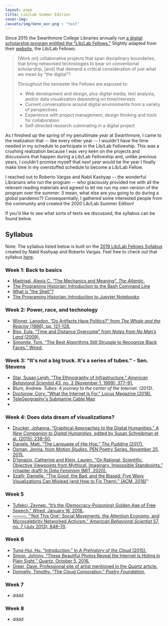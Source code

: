 ```yaml
---
layout: page
title: Lib/Lab Summer Edition
cover-img: 
/assets/img/Venn_xor.png : "test" 
---
```


Since 2015 the Swarthmore College Libraries annually run [a digital scholarship program entitled the "Lib/Lab Fellows."](http://ds.swarthmore.edu/fellows/) Slightly adapted from their [website](http://ds.swarthmore.edu/fellows/), the Lib/Lab Fellows:

> [Work on] collaborative projects that span disciplinary boundaries, that bring networked technologies to bear on conventional scholarship, [and] that demand a critical consideration of just what we mean by “the digital”?
>
> Throughout the semester the Fellows are exposed to:
>
> * Web development and design, plus digital media, text analysis, and/or data visualization depending on time/interests
> * Current conversations around digital environments from a variety of perspectives
> * Experience with project management, design thinking and tools for collaboration
> * Self-directed research culminating in a digital project

As I finished up the spring of my penultimate year at Swarthmore, I came to the realization that -- like every other year -- I wouldn't have the time needed in my schedule to participate in the Lib/Lab Fellowship. This was a crushing realization because I was very keen on the projects and discussions that happen during a Lib/Lab Fellowship and, unlike previous years, I couldn't promise myself that *next year* would be the year I finally make time in my overstuffed schedule to become a Lib/Lab Fellow.

I reached out to Roberto Vargas and Nabil Kashyap -- the wonderful Librarians who run the program -- who graciously provided me with all the relevant reading materials and agreed to let me run my own version of the program over the summer. (I mean, what else are you going to do during a global pandemic?) Consequentially, I gathered some interested people from the community and created the 2020 Lib/Lab Summer Edition! 

If you'd like to see what sorts of texts we discussed, the syllabus can be found below.



## Syllabus

Note: The syllabus listed below is built on the [2019 Lib/Lab Fellows Syllabus](https://swat-ds.github.io/liblab/) created by Nabil Kashyap and Roberto Vargas. Feel free to check out that syllabus [here](https://swat-ds.github.io/liblab/).  

### Week 1: Back to basics

* [Madrigal, Alexis C. “The Mechanics and Meaning”. *The Atlantic*.](https://www.theatlantic.com/technology/archive/2012/06/the-mechanics-and-meaning-of-that-ol-dial-up-modem-sound/257816/)
* [The Programing Historian: Introduction to the Bash Command Line](https://programminghistorian.org/en/lessons/intro-to-bash)
* [What is "the Shell"?](http://linuxcommand.org/lc3_lts0010.php)
* [The Programing Historian: Introduction to Jupyter Notebooks](https://programminghistorian.org/en/lessons/jupyter-notebooks)

### Week 2: Power, race, and technology

* [Winner, Langdon. “Do Artifacts Have Politics?” from *The Whale and the Reactor* (1986). pp. 121-128.](https://www.cc.gatech.edu/~beki/cs4001/Winner.pdf)
* [Biss, Eula. “Time and Distance Overcome” from *Notes from No Man’s Land* (2009).](https://ir.uiowa.edu/cgi/viewcontent.cgi?article=6414&context=iowareview)
* [Simonite, Tom. "The Best Algorithms Still Struggle to Recognize Black Faces." *Wired*.](https://www.wired.com/story/best-algorithms-struggle-recognize-black-faces-equally/)

### Week 3: "It's not a big truck. It's a series of tubes." -  Sen. Stevens

* [Star, Susan Leigh. “The Ethnography of Infrastructure.” *American Behavioral Scientist* 43, no. 3 (November 1, 1999): 377–91.](https://www.zotero.org/groups/2224126/liblab/items/J7SKFFFS/file)
* Blum, Andrew. *Tubes: A journey to the center of the Internet*. (2013).
* [Doctorow, Cory. "What the Internet Is For." Locus Magazine (2018).](https://locusmag.com/2018/11/cory-doctorow-what-the-internet-is-for/) 
* [TeleGeography's Submarine Cable Map](https://www.submarinecablemap.com/)
* 

### Week 4: Does data dream of visualizations? 

* [Drucker, Johanna. “Graphical Approaches to the Digital Humanities.” *A New Companion to Digital Humanities*, edited by Susan Schreibman et al. (2015): 238–50.](https://www.zotero.org/groups/2224126/liblab/items/VAE35BCK/file)
* [Daniels, Matt. “The Language of Hip Hop.” *The Pudding* (2017).](https://pudding.cool/2017/02/vocabulary/)
* [Osman, Jenna. from *Motion Studies*. PEN Poetry Series. November 25, 2015.](https://pen.org/from-motion-studies/)
* [D’Ignazio, Catherine and Klein, Lauren. “On Rational, Scientific, Objective Viewpoints from Mythical, Imaginary, Impossible Standpoints.” (chapter draft) In *Data Feminism* (MIT, 2020).](https://bookbook.pubpub.org/pub/8tjbs2x5)
* [Szafir, Danielle. "The Good, the Bad, and the Biased: Five Ways Visualizations Can Mislead (and How to Fix Them)." (ACM, 2018)](https://cmci.colorado.edu/visualab/papers/p26-szafir.pdf)"

### Week 5

* [Tufekci, Zeynep. “It’s the (Democracy-Poisoning) Golden Age of Free Speech.” *Wired*, January 16, 2018.](https://www.wired.com/story/free-speech-issue-tech-turmoil-new-censorship/).
* [———. “‘Not This One’: Social Movements, the Attention Economy, and Microcelebrity Networked Activism.” *American Behavioral Scientist* 57, no. 7 (July 2013): 848–70](https://www.zotero.org/groups/2224126/liblab/items/SVR9CWXC/file).

### Week 6

* [Tung-Hui, Hu. “Introduction.” In *A Prehistory of the Cloud* (2015).](https://www.zotero.org/groups/2224126/liblab/items/F5FXBWLS/file)
* [Simon, Johnny. “These Beautiful Photos Reveal the Internet Is Hiding in Plain Sight.” *Quartz*. October 5, 2016.](https://qz.com/770849/these-beautiful-photos-reveal-the-internet-is-hiding-in-plain-sight/)
* [Greer, Dave. Professional site of artist mentioned in the *Quartz* article.](https://davegreer.cc/INTERNET)
* [Donnelly, Timothy. “The Cloud Corporation.” *Poetry Foundation*.](https://www.poetryfoundation.org/poems/54305/the-cloud-corporation)

### Week 7

* dddd

### Week 8

* dddd

